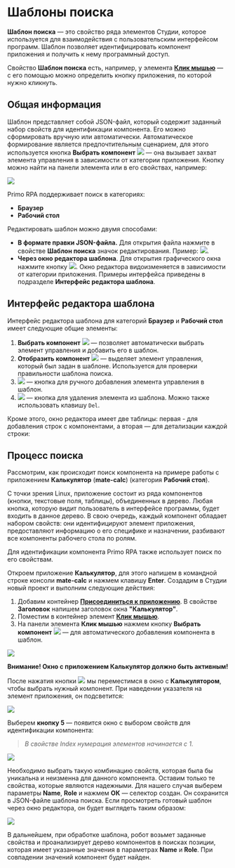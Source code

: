 # Шаблоны поиска

**Шаблон поиска** — это свойство ряда элементов Студии, которое используется для взаимодействия с пользовательским интерфейсом программ. Шаблон позволяет идентифицировать компонент приложения и получить к нему программный доступ.

Свойство **Шаблон поиска** есть, например, у элемента [**Клик мышью**](https://docs.primo-rpa.ru/primo-rpa/g_elements/vstroennye-dlya-linux/els-uiinteraction/el-click) — с его помощью можно определить кнопку приложения, по которой нужно кликнуть.

## Общая информация

Шаблон представляет собой JSON-файл, который содержит заданный набор свойств для идентификации компонента. Его можно сформировать вручную или автоматически. Автоматическое формирование является предпочтительным сценарием, для этого используется кнопка **Выбрать компонент** ![](../../resources/process/searchpatterns/magic-stick.png) — она вызывает захват элемента управления в зависимости от категории приложения. Кнопку можно найти на панели элемента или в его свойствах, например:

![](../../resources/process/searchpatterns/клик-мышью.-волшебная-палочка.png)

Primo RPA поддерживает поиск в категориях:

* **Браузер**
* **Рабочий стол**

Редактировать шаблон можно двумя способами:

* **В формате правки JSON-файла.** Для открытия файла нажмите в свойстве **Шаблон поиска** значок редактирования. Пример: ![](../../resources/process/searchpatterns/шаблон-поиска.-многоточие-2.png).
* **Через окно редактора шаблона**. Для открытия графического окна нажмите кнопку ![](../../resources/process/searchpatterns/pattern-edit.png). Окно редактора видоизменяется в зависимости от категории приложения. Примеры интерфейса приведены в подразделе **Интерфейс редактора шаблона**.

## Интерфейс редактора шаблона

Интерфейс редактора шаблона для категорий **Браузер** и **Рабочий стол** имеет следующие общие элементы:


1. **Выбрать компонент** ![](../../resources/process/searchpatterns/magic-stick2.png) — позволяет автоматически выбрать элемент управления и добавить его в шаблон.
2. **Отобразить компонент** ![](../../resources/process/searchpatterns/15-1-1-1-1-1-1.png) — выделяет элемент управления, который был задан в шаблоне. Используется для проверки правильности шаблона поиска.
3. ![](../../resources/process/searchpatterns/pattern-element-add.png) — кнопка для ручного добавления элемента управления в шаблон.
4. ![](../../resources/process/searchpatterns/pattern-element-delete.png) — кнопка для удаления элемента из шаблона. Можно также использовать клавишу `Del`.

Кроме этого, окно редактора имеет две таблицы: первая - для добавления строк с компонентами, а вторая — для детализации каждой строки:

## Процесс поиска

Рассмотрим, как происходит поиск компонента на примере работы с приложением **Калькулятор** (**mate-calc**) (категория **Рабочий стол**).

С точки зрения Linux, приложение состоит из ряда компонентов (кнопки, текстовые поля, таблицы), объединенных в дерево. Любая кнопка, которую видит пользователь в интерфейсе программы, будет входить в данное дерево. В свою очередь, каждый компонент обладает набором свойств: они идентифицируют элемент приложения, предоставляют информацию о его специфике и назначении, разбивают все компоненты рабочего стола по ролям.

Для идентификации компонента Primo RPA также использует поиск по его свойствам.

Откроем приложение **Калькулятор**, для этого напишем в командной строке консоли **mate-calc** и нажмем клавишу **Еnter**. Создадим в Студии новый проект и выполним следующие действия:

1. Добавим контейнер [**Присоединиться к приложению**](https://docs.primo-rpa.ru/primo-rpa/g_elements/vstroennye-dlya-linux/els-desktop/el-desktop-attach). В свойстве **Заголовок** напишем заголовок окна **"Калькулятор"**.
2. Поместим в контейнер элемент [**Клик мышью**](https://docs.primo-rpa.ru/primo-rpa/g_elements/vstroennye-dlya-linux/els-uiinteraction/el-click).
3. На панели элемента **Клик мышью** нажмем кнопку **Выбрать компонент** ![](../../resources/process/searchpatterns/magic-stick.png) — для автоматического добавления компонента в шаблон.

![](../../resources/process/searchpatterns/шаблон-поиска.-калькулятор.png)

**Внимание! Окно с приложением Калькулятор должно быть активным!**

После нажатия кнопки ![](../../resources/process/searchpatterns/magic-stick.png) мы переместимся в окно с **Калькулятором**, чтобы выбрать нужный компонент. При наведении указателя на элемент приложения, он подсветится:

![](../../resources/process/searchpatterns/шаблон-поиска.-выбор-кнопки-в-калькуляторе.png)

Выберем **кнопку 5** — появится окно с выбором свойств для идентификации компонента:

> *В свойстве Index нумерация элементов начинается с 1.*

![](../../resources/process/searchpatterns/селекторы-калькулятора.png)

Необходимо выбрать такую комбинацию свойств, которая была бы уникальна и неизменна для данного компонента. Оставим только те свойства, которые являются надежными. Для нашего случая выберем параметры **Name**, **Role** и нажмем **ОК** — селектор создан. Он сохранится в JSON-файле шаблона поиска. Если просмотреть готовый шаблон через окно редактора, он будет выглядеть таким образом:

![](../../resources/process/searchpatterns/шаблон-поиска.-редактор.png)

В дальнейшем, при обработке шаблона, робот возьмет заданные свойства и проанализирует дерево компонентов в поисках позиции, которая имеет указанные значения в параметрах **Name** и **Role**. При совпадении значений компонент будет найден.

